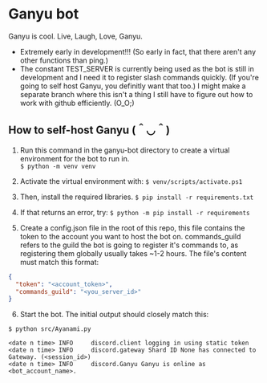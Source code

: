 # Ganyu bot
Ganyu is cool. Live, Laugh, Love, Ganyu.

- Extremely early in development!!! (So early in fact, that there aren't any other functions than ping.)
- The constant TEST_SERVER is currently being used as the bot is still in development and I need it to register slash commands quickly. (If you're going to self host Ganyu, you definitly want that too.) I might make a separate branch where this isn't a thing I still have to figure out how to work with github efficiently. (O_O;)

## How to self-host Ganyu (＾◡＾)

1. Run this command in the ganyu-bot directory to create a virtual environment for the bot to run in.  
`$ python -m venv venv`

2. Activate the virtual environment with:
`$ venv/scripts/activate.ps1`

3. Then, install the required libraries.
`$ pip install -r requirements.txt`

4. If that returns an error, try:
`$ python -m pip install -r requirements`

5. Create a config.json file in the root of this repo, this file contains the token to the account you want to host the bot on. commands_guild refers to the guild the bot is going to register it's commands to, as registering them globally usually takes ~1-2 hours. The file's content must match this format:
```json
{
  "token": "<account_token>",
  "commands_guild": "<you_server_id>"
}
```

6. Start the bot. The initial output should closely match this:
```
$ python src/Ayanami.py

<date n time> INFO     discord.client logging in using static token
<date n time> INFO     discord.gateway Shard ID None has connected to Gateway. (<session_id>)
<date n time> INFO     discord.Ganyu Ganyu is online as <bot_account_name>.
```
